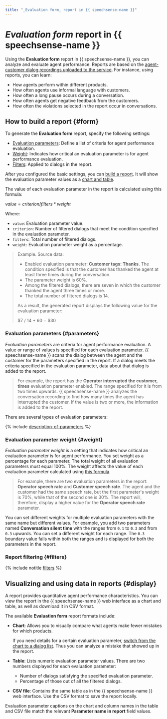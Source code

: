 ```yaml
---
title: "_Evaluation form_ report in {{ speechsense-name }}"
---
```


# _Evaluation form_ report in {{ speechsense-name }}

Using the **Evaluation form** report in {{ speechsense-name }}, you can analyze and evaluate agent performance. Reports are based on the [agent-customer dialog recordings uploaded to the service](../../operations/data/upload-data.md). For instance, using reports, you can learn:

* How agents perform within different products.
* How often agents use informal language with customers.
* How often a long pause occurs during a conversation.
* How often agents get negative feedback from the customers.
* How often the violations selected in the report occur in conversations.

## How to build a report {#form}

To generate the **Evaluation form** report, specify the following settings:

* [Evaluation parameters](#parameters): Define a list of criteria for agent performance evaluation.
* [Weight](#weight): Indicates how critical an evaluation parameter is for agent performance evaluation.
* [Filters](#filters): Applied to dialogs in the report.

After you configured the basic settings, you can [build a report](../../operations/data/manage-reports.md#build-an-evaluation-form). It will show the evaluation parameter values as a [chart and table](#display).

The value of each evaluation parameter in the report is calculated using this formula:

$value = criterion / filters * weight$

Where:

* `value`: Evaluation parameter value.
* `criterion`: Number of filtered dialogs that meet the condition specified in the evaluation parameter.
* `filters`: Total number of filtered dialogs.
* `weight`: Evaluation parameter weight as a percentage.

> Example. Source data:
>
> * Enabled evaluation parameter: **Customer tags: Thanks**. The condition specified is that the customer has thanked the agent at least three times during the conversation.
> * The parameter weight is 60%.
> * Among the filtered dialogs, there are seven in which the customer thanked the agent three times or more.
> * The total number of filtered dialogs is 14.
>
> As a result, the generated report displays the following value for the evaluation parameter:
>
> $7 / 14 * 60 = $30

### Evaluation parameters {#parameters}

_Evaluation parameters_ are criteria for agent performance evaluation. A value or range of values is specified for each evaluation parameter. {{ speechsense-name }} scans the dialog between the agent and the customer for the parameters specified in the report. If a dialog meets the criteria specified in the evaluation parameter, data about that dialog is added to the report.

> For example, the report has the **Operator interrupted the customer, times** evaluation parameter enabled. The range specified for it is from two times upwards. {{ speechsense-name }} analyzes the conversation recording to find how many times the agent has interrupted the customer. If the value is two or more, the information is added to the report.

There are several types of evaluation parameters:

{% include [description-of-parameters](../../../_includes/speechsense/reports/parameters.md) %}

### Evaluation parameter weight {#weight}

_Evaluation parameter weight_ is a setting that indicates how critical an evaluation parameter is for agent performance. You set weight as a percentage for each parameter. The total weight of all evaluation parameters must equal 100%. The weight affects the value of each evaluation parameter calculated using [this formula](#form).

> For example, there are two evaluation parameters in the report: **Operator speech rate** and **Customer speech rate**. The agent and the customer had the same speech rate, but the first parameter's weight is 70%, while that of the second one is 30%. The report will, therefore, display a higher value for the **Operator speech rate** parameter.

You can set different weights for multiple evaluation parameters with the same name but different values. For example, you add two parameters named **Conversation silent time** with the ranges from `0.1` to `0.3` and from `0.3` upwards. You can set a different weight for each range. The `0.3` boundary value falls within both the ranges and is displayed for both the parameters in the report.

### Report filtering {#filters}

{% include notitle [filters](../../../_includes/speechsense/reports/filters.md) %}

## Visualizing and using data in reports {#display}

A report provides quantitative agent performance characteristics. You can view the report in the {{ speechsense-name }} web interface as a chart and table, as well as download it in CSV format.

The available **Evaluation form** report formats include:

* **Chart**: Allows you to visually compare what agents make fewer mistakes for which products.

   If you need details for a certain evaluation parameter, [switch from the chart to a dialog list](../../operations/data/manage-reports.md#go-to-a-dialog). Thus you can analyze a mistake that showed up in the report.

* **Table**: Lists numeric evaluation parameter values. There are two numbers displayed for each evaluation parameter:

   * Number of dialogs satisfying the specified evaluation parameter.
   * Percentage of those out of all the filtered dialogs.


* **CSV file**: Contains the same table as in the {{ speechsense-name }} web interface. Use the CSV format to save the report locally.

Evaluation parameter captions on the chart and column names in the table and CSV file match the relevant **Parameter name in report** field values.
